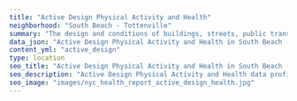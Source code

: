 ```yaml
---
title: "Active Design Physical Activity and Health"
neighborhood: "South Beach - Tottenville"
summary: "The design and conditions of buildings, streets, public transportation and parks influence physical activity, use of active transportation and other healthy behavior. A neighborhood's features can also impact the safety of its residents."
data_json: "Active Design Physical Activity and Health in South Beach - Tottenville"
content_yml: "active_design"
type: location
seo_title: "Active Design Physical Activity and Health in South Beach - Tottenville"
seo_description: "Active Design Physical Activity and Health data profile for the South Beach - Tottenville neighborhood of NYC."
seo_image: "images/nyc_health_report_active_design_health.jpg"
---
```

